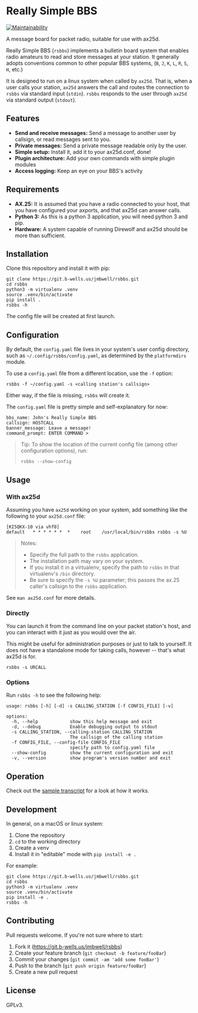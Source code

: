 # Really Simple BBS

[![Maintainability](https://api.codeclimate.com/v1/badges/d21cbff7e4708d58d91b/maintainability)](https://codeclimate.com/github/jmbwell/rsbbs/maintainability)

A message board for packet radio, suitable for use with ax25d. 

Really Simple BBS (`rsbbs`) implements a bulletin board system that enables
radio amateurs to read and store messages at your station. It generally adopts
conventions common to other popular BBS systems, (`B`, `J`, `K`, `L`, `R`, `S`,
`H`, etc.)

It is designed to run on a linux system when called by `ax25d`. That is, when a
user calls your station, `ax25d` answers the call and routes the connection to
`rsbbs` via standard input (`stdin`). `rsbbs` responds to the user through
`ax25d` via standard output (`stdout`).

## Features

- **Send and receive messages:** Send a message to another user by callsign, or read messages sent to you.
- **Private messages:** Send a private message readable only by the user.
- **Simple setup:** Install it, add it to your ax25d.conf, done!
- **Plugin architecture:** Add your own commands with simple plugin modules
- **Access logging:** Keep an eye on your BBS's activity

## Requirements

- **AX.25:** It is assumed that you have a radio connected to your host, that
  you have configured your axports, and that ax25d can answer calls.
- **Python 3:** As this is a python 3 application, you will need python 3 and
  pip. 
- **Hardware:** A system capable of running Direwolf and ax25d should be more
  than sufficient.

## Installation

Clone this repository and install it with pip:

```
git clone https://git.b-wells.us/jmbwell/rsbbs.git
cd rsbbs
python3 -m virtualenv .venv
source .venv/bin/activate
pip install .
rsbbs -h
```

The config file will be created at first launch. 

## Configuration

By default, the `config.yaml` file lives in your system's user config
directory, such as `~/.config/rsbbs/config.yaml`, as determined by the
`platformdirs` module.

To use a `config.yaml` file from a different location, use the `-f` option:
```
rsbbs -f ~/config.yaml -s <calling station's callsign>
```

Either way, if the file is missing, `rsbbs` will create it.

The `config.yaml` file is pretty simple and self-explanatory for now:
```
bbs_name: John's Really Simple BBS
callsign: HOSTCALL
banner_message: Leave a message!
command_prompt: ENTER COMMAND >
```

> Tip:
> To show the location of the current config file (among other configuration
> options), run:
> ```
> rsbbs --show-config
> ```

## Usage

### With ax25d

Assuming you have `ax25d` working on your system, add something like the
following to your `ax25d.conf` file:

```
[KI5QKX-10 via vhf0]
default   * * * * * *  *    root    /usr/local/bin/rsbbs rsbbs -s %U
```

> Notes:
>  - Specify the full path to the `rsbbs` application.
>  - The installation path may vary on your system. 
>  - If you install it in a virtualenv, specify the path to `rsbbs` in that
>    virtualenv's `/bin` directory.
>  - Be sure to specify the `-s %U` parameter; this passes the ax.25 caller's
>    callsign to the `rsbbs` application.


See `man ax25d.conf` for more details.

### Directly

You can launch it from the command line on your packet station's host, and you
can interact with it just as you would over the air.

This might be useful for administration purposes or just to talk to yourself.
It does not have a standalone mode for taking calls, however -- that's what
ax25d is for.

```
rsbbs -s URCALL
```

### Options

Run `rsbbs -h` to see the following help:

```
usage: rsbbs [-h] [-d] -s CALLING_STATION [-f CONFIG_FILE] [-v]

options:
  -h, --help            show this help message and exit
  -d, --debug           Enable debugging output to stdout
  -s CALLING_STATION, --calling-station CALLING_STATION
                        The callsign of the calling station
  -f CONFIG_FILE, --config-file CONFIG_FILE
                        specify path to config.yaml file
  --show-config         show the current configuration and exit
  -v, --version         show program's version number and exit
```

## Operation

Check out the [sample transcript](sample_transcript.txt) for a look at how it
works.

## Development

In general, on a macOS or linux system: 
1. Clone the repository
2. `cd` to the working directory
3. Create a venv
4. Install it in "editable" mode with `pip install -e .`

For example:
```
git clone https://git.b-wells.us/jmbwell/rsbbs.git
cd rsbbs
python3 -m virtualenv .venv
source .venv/bin/activate
pip install -e .
rsbbs -h
```

## Contributing

Pull requests welcome. If you're not sure where to start:

1. Fork it (<https://git.b-wells.us/jmbwell/rsbbs>)
2. Create your feature branch (`git checkout -b feature/fooBar`)
3. Commit your changes (`git commit -am 'add some fooBar'`)
4. Push to the branch (`git push origin feature/fooBar`)
5. Create a new pull request

## License

GPLv3. 